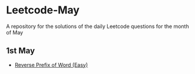 # Leetcode-May

A repository for the solutions of the daily Leetcode questions for the month of May

## 1st May
- [Reverse Prefix of Word (Easy)](https://leetcode.com/problems/reverse-prefix-of-word/description/?envType=daily-question&envId=2024-05-01)